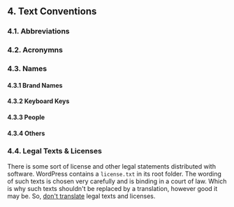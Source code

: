 ## 4. Text Conventions

### 4.1. Abbreviations

### 4.2. Acronymns

### 4.3. Names

#### 4.3.1 Brand Names

#### 4.3.2 Keyboard Keys

#### 4.3.3 People

#### 4.3.4 Others

### 4.4. Legal Texts & Licenses

There is some sort of license and other legal statements distributed with software. WordPress contains a `license.txt` in its root folder. The wording of such texts is chosen very carefully and is binding in a court of law. Which is why such texts shouldn't be replaced by a translation, however good it may be. So, [don't translate](https://make.wordpress.org/polyglots/handbook/translating/working-with-core/#do-not-translate) legal texts and licenses.
